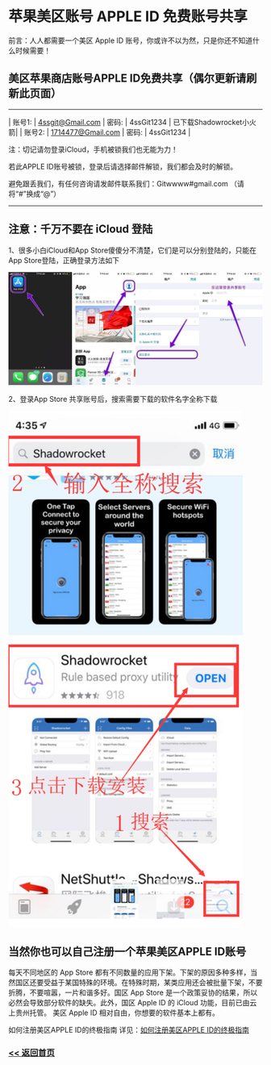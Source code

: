 # 苹果美区账号 APPLE ID 免费账号共享

前言：人人都需要一个美区 Apple ID 账号，你或许不以为然，只是你还不知道什么时候需要！

## 美区苹果商店账号APPLE ID免费共享（偶尔更新请刷新此页面）

<hr>

| 账号1: | 4ssgit@Gmail.com | 密码: | 4ssGit1234 | 已下载Shadowrocket小火箭|
| 账号2: | 1714477@Gmail.com | 密码: | 4ssGit1234 | 

注：切记请勿登录iCloud，手机被锁我们也无能为力！

若此APPLE ID账号被锁，登录后请选择邮件解锁，我们都会及时的解锁。

避免跟丢我们，有任何咨询请发邮件联系我们：Gitwwww#gmail.com （请将“#”换成“@”）

<hr>

## 注意：千万不要在 iCloud 登陆

1、很多小白iCloud和App Store傻傻分不清楚，它们是可以分别登陆的，只能在App Store登陆，正确登录方法如下

![](/img/AppStore.jpg)

2、登录App Store 共享账号后，搜索需要下载的软件名字全称下载

![](/img/app1.png)

## 当然你也可以自己注册一个苹果美区APPLE ID账号

每天不同地区的 App Store 都有不同数量的应用下架。下架的原因多种多样，当然国区还要受益于某国特殊的环境。在特殊时期，某类应用还会被批量下架，不要折腾，不要喧嚣，一片和谐多好。国区 App Store 是一个政策妥协的结果，所以必然会导致部分软件的缺失。此外，国区 Apple ID 的 iCloud 功能，目前已由云上贵州托管。
美区 Apple ID 相对自由，你想要的软件基本上都有。

如何注册美区APPLE ID的终极指南 详见：[如何注册美区APPLE ID的终极指南](https://shadowsocks-help.github.io/Shadowsocks/apple-id.html)

### [<< 返回首页](https://shadowsocks-help.github.io/Shadowsocks/)
